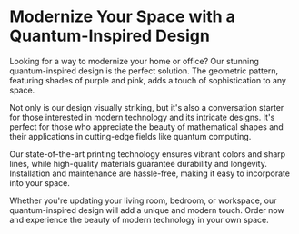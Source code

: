 <!--font:Poppins-->

# Modernize Your Space with a Quantum-Inspired Design

Looking for a way to modernize your home or office? Our stunning quantum-inspired design is the perfect solution. The geometric pattern, featuring shades of purple and pink, adds a touch of sophistication to any space.

Not only is our design visually striking, but it's also a conversation starter for those interested in modern technology and its intricate designs. It's perfect for those who appreciate the beauty of mathematical shapes and their applications in cutting-edge fields like quantum computing.

Our state-of-the-art printing technology ensures vibrant colors and sharp lines, while high-quality materials guarantee durability and longevity. Installation and maintenance are hassle-free, making it easy to incorporate into your space.

Whether you're updating your living room, bedroom, or workspace, our quantum-inspired design will add a unique and modern touch. Order now and experience the beauty of modern technology in your own space.

<!--

Write me markdown content of website with wallpaper:

"A geometric design in shades of purple and pink, inspired by the shape of a quantum computer"

The header of the page should not be copy of the text but rather a real content of the website which is using this wallpaper.


---


Write me markdown content of website with wallpaper:

"A geometric design in shades of purple and pink, inspired by the shape of a quantum computer"

The header of the page should not be copy of the text but rather a real content of the website which is using this wallpaper.


---


# Quantum Wallpaper

Welcome to our website featuring a stunning wallpaper inspired by the shape of a quantum computer. The geometric design in shades of purple and pink will add a touch of sophistication and elegance to any room.

This wallpaper is perfect for those who appreciate modern technology and its intricate designs. It's not just a beautiful decoration, but also a conversation starter for those interested in quantum computing.

Our wallpaper is made from high-quality materials, ensuring durability and longevity. The design is printed using state-of-the-art printing technology, resulting in vibrant colors and sharp lines.

Whether you're looking to decorate your home or office, our quantum wallpaper is the perfect choice. Order now and experience the beauty of quantum computing in your own space.


---


Heading should not include word "wallpaper". The website should not be about the wallpaper itself, wallpaper is just a related background, rewrite whole content.


---


# Quantum-Inspired Geometric Design for a Modern Space

Add a touch of modern sophistication to your home or office with our stunning geometric design inspired by the shape of a quantum computer. The design features shades of purple and pink, creating a striking contrast that will elevate any space.

Our design is not just a beautiful decoration, but also a conversation starter for those interested in modern technology and its intricate designs. It's perfect for those who appreciate the beauty of mathematical shapes and their applications in cutting-edge fields like quantum computing.

The design is printed using state-of-the-art printing technology on high-quality materials, ensuring durability and longevity. It's easy to install and maintain, making it a hassle-free addition to your space.

Whether you're looking to update your living room, bedroom, or workspace, our quantum-inspired geometric design is the perfect choice. Order now and experience the beauty of modern technology in your own space.


---


Heading is too long, rewrite whole content.


---


# Elevate Your Space with a Quantum-Inspired Geometric Design

Looking to add a touch of modern sophistication to your home or office? Our stunning geometric design, inspired by the shape of a quantum computer, is the perfect choice. Featuring shades of purple and pink, this design creates a striking contrast that will elevate any space.

Not only is our design a beautiful decoration, but it's also a conversation starter for those interested in modern technology and its intricate designs. It's perfect for those who appreciate the beauty of mathematical shapes and their applications in cutting-edge fields like quantum computing.

Our state-of-the-art printing technology ensures vibrant colors and sharp lines, while high-quality materials guarantee durability and longevity. Plus, installation and maintenance are hassle-free, making it easy to incorporate into your space.

Whether you're updating your living room, bedroom, or workspace, our quantum-inspired geometric design will add a unique and sophisticated touch. Order now and experience the beauty of modern technology in your own space.


---


Heading is too long, rewrite whole content.


---


# Modernize Your Space with a Quantum-Inspired Design

Looking for a way to modernize your home or office? Our stunning quantum-inspired design is the perfect solution. The geometric pattern, featuring shades of purple and pink, adds a touch of sophistication to any space.

Not only is our design visually striking, but it's also a conversation starter for those interested in modern technology and its intricate designs. It's perfect for those who appreciate the beauty of mathematical shapes and their applications in cutting-edge fields like quantum computing.

Our state-of-the-art printing technology ensures vibrant colors and sharp lines, while high-quality materials guarantee durability and longevity. Installation and maintenance are hassle-free, making it easy to incorporate into your space.

Whether you're updating your living room, bedroom, or workspace, our quantum-inspired design will add a unique and modern touch. Order now and experience the beauty of modern technology in your own space.


---


Write me a Google font which is best fitting for the website.

Pick from the list:
- Barlow Condensed
- Great Vibes
- Playfair Display
- IBM Plex Sans
- Lobster
- Futura
- Open Sans
- Roboto
- Dancing Script
- Lato
- Alegreya
- Poppins
- Exo 2
- Montserrat
- Raleway
- Inter
- Orbitron


Write just the font name nothing else.


---


Poppins

-->
